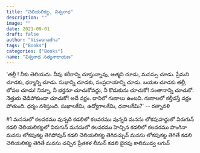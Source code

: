 ```yaml
---
title: "చెలియలికట్ట, విశ్వనాథ"
description: ""
image: ""
date: 2021-09-01
draft: false
author: "Viswanadha"
tags: ["Books"]
categories: ["Books"]
name: "విశ్వనాథ సత్యనారాయణ"
---
```


'తల్లీ ! నీకు తెలియదు. నీవు శరీరాన్ని చూస్తున్నావు, ఆత్మని చూడు, మనస్సు చూడు. ప్రేమని చూడకు, ధర్మాన్ని చూడు. సుఖాన్ని చూడకు, సంప్రదాయాన్ని చూడు. బయట చూడకు తల్లీ, లోపల చూడు! నిన్నూ, నీ భర్తనూ చూచుకోవద్దు, నీ కొడుకును చూచుకో! సంతానాన్ని చూచుకో. నెత్తురు చెడిపోకుండా చూచుకో! అదే వర్ణం. దానిలో గుణాలు ఉంటవి. గుణాలలో కల్తీవస్తే వర్ణం పోతుంది. ధర్మం నశిస్తుంది. సుఖాలకేమి, ఉద్యోగాలకేమి, ధనాలకేమి?' -- రత్నావళి

#1
మనసులో కలవరము వున్నది
కడలిలో కలవరము వున్నది
మనసు లోకపుహద్దులో విరుగున్
కడలి చెలియలికట్టలో విరుగున్
మనసులో కలవరము హెచ్చిన
కడలిలో కలవరము పొంగినా
మనసు లోకపుకట్ట తెగిపోవున్
కడలి చెలియలికట్ట తెగివచ్చున్
మనసు లోకపుకట్ట తెగితే
కడలి చెలియలికట్ట తెగితే
మనసు చచ్చిన ప్రేతకళ లీనున్
కడలి భైరవు కాలిమువ్వ లగున్
